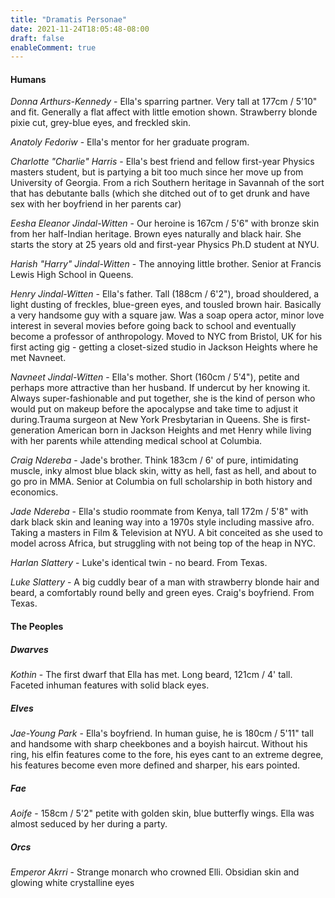 ```yaml
---
title: "Dramatis Personae"
date: 2021-11-24T18:05:48-08:00
draft: false
enableComment: true
---
```

#### Humans

*Donna Arthurs-Kennedy* - Ella's sparring partner. Very tall at 177cm / 5'10" and fit. Generally a flat affect with little emotion shown. Strawberry blonde pixie cut, grey-blue eyes, and freckled skin. 

*Anatoly Fedoriw* - Ella's mentor for her graduate program. 

*Charlotte "Charlie" Harris* - Ella's best friend and fellow first-year Physics masters student, but is partying a bit too much since her move up from University of Georgia. From a rich Southern heritage in Savannah of the sort that has debutante balls (which she ditched out of to get drunk and have sex with her boyfriend in her parents car)

*Eesha Eleanor Jindal-Witten* - Our heroine is 167cm / 5'6" with bronze skin from her half-Indian heritage. Brown eyes naturally and black hair. She starts the story at 25 years old and first-year Physics Ph.D student at NYU.

*Harish "Harry" Jindal-Witten* - The annoying little brother. Senior at Francis Lewis High School in Queens. 

*Henry Jindal-Witten* - Ella's father.  Tall (188cm / 6'2"), broad shouldered, a light dusting of freckles, blue-green eyes, and tousled brown hair. Basically a very handsome guy with a square jaw. Was a soap opera actor, minor love interest in several movies before going back to school and eventually become a professor of anthropology. Moved to NYC from Bristol, UK for his first acting gig - getting a closet-sized studio in Jackson Heights where he met Navneet.

*Navneet Jindal-Witten* - Ella's mother. Short (160cm / 5'4"), petite and perhaps more attractive than her husband. If undercut by her knowing it. Always super-fashionable and put together, she is the kind of person who would put on makeup before the apocalypse and take time to adjust it during.Trauma surgeon at New York Presbytarian in Queens. She is first-generation American born in Jackson Heights and met Henry while living with her parents while attending medical school at Columbia.

*Craig Ndereba* - Jade's brother. Think 183cm / 6' of pure, intimidating muscle, inky almost blue black skin, witty as hell, fast as hell, and about to go pro in MMA. Senior at Columbia on full scholarship in both history and economics.

*Jade Ndereba* - Ella's studio roommate from Kenya, tall 172m / 5'8" with dark black skin and leaning way into a 1970s style including massive afro. Taking a masters in Film & Television at NYU. A bit conceited as she used to model across Africa, but struggling with not being top of the heap in NYC.

*Harlan Slattery* - Luke's identical twin - no beard. From Texas.

*Luke Slattery* - A big cuddly bear of a man with strawberry blonde hair and beard, a comfortably round belly and green eyes. Craig's boyfriend. From Texas.

#### The Peoples

##### Dwarves

*Kothin* - The first dwarf that Ella has met. Long beard, 121cm / 4' tall. Faceted inhuman features with solid black eyes.

##### Elves

*Jae-Young Park* - Ella's boyfriend. In human guise, he is 180cm / 5'11" tall and handsome with sharp cheekbones and a boyish haircut. Without his ring, his elfin features come to the fore, his eyes cant to an extreme degree, his features become even more defined and sharper, his ears pointed.

##### Fae

*Aoife* - 158cm / 5'2" petite with golden skin, blue butterfly wings. Ella was almost seduced by her during a party.

##### Orcs

*Emperor Akrri* - Strange monarch who crowned Elli. Obsidian skin and glowing white crystalline eyes


